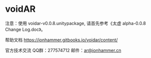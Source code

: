 ﻿# voidAR

注意：使用 voidar-v0.0.8.unitypackage, 请首先参考《太虚 alpha-0.0.8 Change Log.doc》。

帮助文档 https://ionhammer.gitbooks.io/voidar/content/


官方技术交流  QQ群：277574712    邮件：ar@ionhammer.cn   

